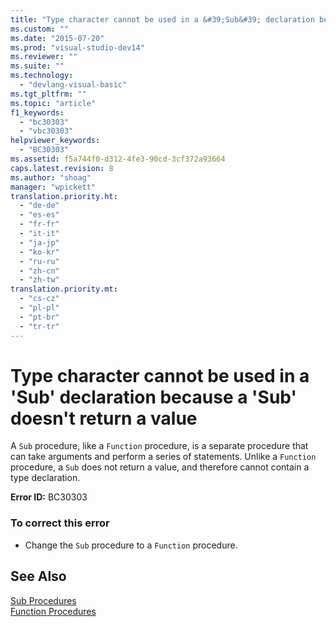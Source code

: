 ```yaml
---
title: "Type character cannot be used in a &#39;Sub&#39; declaration because a &#39;Sub&#39; doesn&#39;t return a value"
ms.custom: ""
ms.date: "2015-07-20"
ms.prod: "visual-studio-dev14"
ms.reviewer: ""
ms.suite: ""
ms.technology: 
  - "devlang-visual-basic"
ms.tgt_pltfrm: ""
ms.topic: "article"
f1_keywords: 
  - "bc30303"
  - "vbc30303"
helpviewer_keywords: 
  - "BC30303"
ms.assetid: f5a744f0-d312-4fe3-90cd-3cf372a93664
caps.latest.revision: 8
ms.author: "shoag"
manager: "wpickett"
translation.priority.ht: 
  - "de-de"
  - "es-es"
  - "fr-fr"
  - "it-it"
  - "ja-jp"
  - "ko-kr"
  - "ru-ru"
  - "zh-cn"
  - "zh-tw"
translation.priority.mt: 
  - "cs-cz"
  - "pl-pl"
  - "pt-br"
  - "tr-tr"
---
```

# Type character cannot be used in a &#39;Sub&#39; declaration because a &#39;Sub&#39; doesn&#39;t return a value
A `Sub` procedure, like a `Function` procedure, is a separate procedure that can take arguments and perform a series of statements. Unlike a `Function` procedure, a `Sub` does not return a value, and therefore cannot contain a type declaration.  
  
 **Error ID:** BC30303  
  
### To correct this error  
  
-   Change the `Sub` procedure to a `Function` procedure.  
  
## See Also  
 [Sub Procedures](../Topic/Sub%20Procedures%20\(Visual%20Basic\).md)   
 [Function Procedures](../Topic/Function%20Procedures%20\(Visual%20Basic\).md)